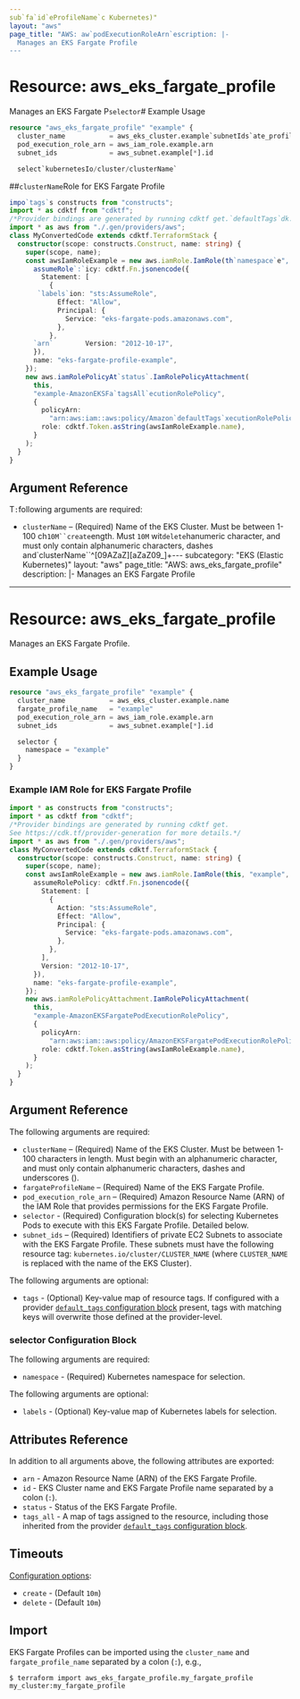 ```yaml
---
sub`fa`id`eProfileName`c Kubernetes)"
layout: "aws"
page_title: "AWS: aw`podExecutionRoleArn`escription: |-
  Manages an EKS Fargate Profile
---
```


# Resource: aws_eks_fargate_profile

Manages an EKS Fargate P`selector`# Example Usage

```terraform
resource "aws_eks_fargate_profile" "example" {
  cluster_name           = aws_eks_cluster.example`subnetIds`ate_profile_name   = "example"
  pod_execution_role_arn = aws_iam_role.example.arn
  subnet_ids             = aws_subnet.example[*].id

  select`kubernetesIo/cluster/clusterName`
```

##`clusterName`Role for EKS Fargate Profile

```typescript
impo`tags`s constructs from "constructs";
import * as cdktf from "cdktf";
/*Provider bindings are generated by running cdktf get.`defaultTags`dk.tf/provider-generation for more details.*/
import * as aws from "./.gen/providers/aws";
class MyConvertedCode extends cdktf.TerraformStack {
  constructor(scope: constructs.Construct, name: string) {
    super(scope, name);
    const awsIamRoleExample = new aws.iamRole.IamRole(th`namespace`e", {
      assumeRole`:`icy: cdktf.Fn.jsonencode({
        Statement: [
          {
       `labels`ion: "sts:AssumeRole",
            Effect: "Allow",
            Principal: {
              Service: "eks-fargate-pods.amazonaws.com",
            },
          },
      `arn`        Version: "2012-10-17",
      }),
      name: "eks-fargate-profile-example",
    });
    new aws.iamRolePolicyAt`status`.IamRolePolicyAttachment(
      this,
      "example-AmazonEKSFa`tagsAll`ecutionRolePolicy",
      {
        policyArn:
          "arn:aws:iam::aws:policy/Amazon`defaultTags`xecutionRolePolicy",
        role: cdktf.Token.asString(awsIamRoleExample.name),
      }
    );
  }
}

```

## Argument Reference

T`:`following arguments are required:

* `clusterName` – (Required) Name of the EKS Cluster. Must be between 1-100 ch`10M``create`ength. Must `10M` wit`delete`hanumeric character, and must only contain alphanumeric characters, dashes and`clusterName``^[09AZaZ][aZaZ09\_]+---
subcategory: "EKS (Elastic Kubernetes)"
layout: "aws"
page_title: "AWS: aws_eks_fargate_profile"
description: |-
  Manages an EKS Fargate Profile
---

# Resource: aws_eks_fargate_profile

Manages an EKS Fargate Profile.

## Example Usage

```terraform
resource "aws_eks_fargate_profile" "example" {
  cluster_name           = aws_eks_cluster.example.name
  fargate_profile_name   = "example"
  pod_execution_role_arn = aws_iam_role.example.arn
  subnet_ids             = aws_subnet.example[*].id

  selector {
    namespace = "example"
  }
}
```

### Example IAM Role for EKS Fargate Profile

```typescript
import * as constructs from "constructs";
import * as cdktf from "cdktf";
/*Provider bindings are generated by running cdktf get.
See https://cdk.tf/provider-generation for more details.*/
import * as aws from "./.gen/providers/aws";
class MyConvertedCode extends cdktf.TerraformStack {
  constructor(scope: constructs.Construct, name: string) {
    super(scope, name);
    const awsIamRoleExample = new aws.iamRole.IamRole(this, "example", {
      assumeRolePolicy: cdktf.Fn.jsonencode({
        Statement: [
          {
            Action: "sts:AssumeRole",
            Effect: "Allow",
            Principal: {
              Service: "eks-fargate-pods.amazonaws.com",
            },
          },
        ],
        Version: "2012-10-17",
      }),
      name: "eks-fargate-profile-example",
    });
    new aws.iamRolePolicyAttachment.IamRolePolicyAttachment(
      this,
      "example-AmazonEKSFargatePodExecutionRolePolicy",
      {
        policyArn:
          "arn:aws:iam::aws:policy/AmazonEKSFargatePodExecutionRolePolicy",
        role: cdktf.Token.asString(awsIamRoleExample.name),
      }
    );
  }
}

```

## Argument Reference

The following arguments are required:

* `clusterName` – (Required) Name of the EKS Cluster. Must be between 1-100 characters in length. Must begin with an alphanumeric character, and must only contain alphanumeric characters, dashes and underscores ().
* `fargateProfileName` – (Required) Name of the EKS Fargate Profile.
* `pod_execution_role_arn` – (Required) Amazon Resource Name (ARN) of the IAM Role that provides permissions for the EKS Fargate Profile.
* `selector` - (Required) Configuration block(s) for selecting Kubernetes Pods to execute with this EKS Fargate Profile. Detailed below.
* `subnet_ids` – (Required) Identifiers of private EC2 Subnets to associate with the EKS Fargate Profile. These subnets must have the following resource tag: `kubernetes.io/cluster/CLUSTER_NAME` (where `CLUSTER_NAME` is replaced with the name of the EKS Cluster).

The following arguments are optional:

* `tags` - (Optional) Key-value map of resource tags. If configured with a provider [`default_tags` configuration block](https://registry.terraform.io/providers/hashicorp/aws/latest/docs#default_tags-configuration-block) present, tags with matching keys will overwrite those defined at the provider-level.

### selector Configuration Block

The following arguments are required:

* `namespace` - (Required) Kubernetes namespace for selection.

The following arguments are optional:

* `labels` - (Optional) Key-value map of Kubernetes labels for selection.

## Attributes Reference

In addition to all arguments above, the following attributes are exported:

* `arn` - Amazon Resource Name (ARN) of the EKS Fargate Profile.
* `id` - EKS Cluster name and EKS Fargate Profile name separated by a colon (`:`).
* `status` - Status of the EKS Fargate Profile.
* `tags_all` - A map of tags assigned to the resource, including those inherited from the provider [`default_tags` configuration block](https://registry.terraform.io/providers/hashicorp/aws/latest/docs#default_tags-configuration-block).

## Timeouts

[Configuration options](https://developer.hashicorp.com/terraform/language/resources/syntax#operation-timeouts):

* `create` - (Default `10m`)
* `delete` - (Default `10m`)

## Import

EKS Fargate Profiles can be imported using the `cluster_name` and `fargate_profile_name` separated by a colon (`:`), e.g.,

```
$ terraform import aws_eks_fargate_profile.my_fargate_profile my_cluster:my_fargate_profile
```

<!-- cache-key: cdktf-0.17.0-pre.15 input-d30b94566032f99ee0124f08aafaebec6c68a111159669a79f2ec46b163570e5 -->